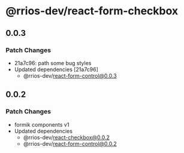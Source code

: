 # @rrios-dev/react-form-checkbox

## 0.0.3

### Patch Changes

- 21a7c96: path some bug styles
- Updated dependencies [21a7c96]
  - @rrios-dev/react-form-control@0.0.3

## 0.0.2

### Patch Changes

- formik components v1
- Updated dependencies
  - @rrios-dev/react-checkbox@0.0.2
  - @rrios-dev/react-form-control@0.0.2
